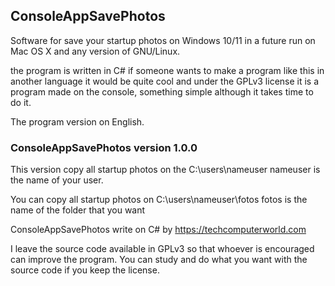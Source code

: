 ## ConsoleAppSavePhotos 

Software for save your startup photos on Windows 10/11 in a future run on Mac OS X and any version of GNU/Linux.

the program is written in C# if someone wants to make a program like this in another language it would be quite cool and under the GPLv3 license it is a program made on the console, something simple although it takes time to do it.

The program version on English.

### ConsoleAppSavePhotos version 1.0.0

This version copy all startup photos on the C:\users\nameuser nameuser is the name of your user.

You can copy all startup photos on C:\users\nameuser\fotos fotos is the name of the folder that you want

ConsoleAppSavePhotos write on C# by https://techcomputerworld.com

I leave the source code available in GPLv3 so that whoever is encouraged can improve the program. You can study and do what you want with the source code if you keep the license.

